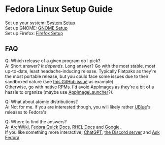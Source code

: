 # Fedora Linux Setup Guide

Set up your system: [System Setup](SYSTEM.md)  
Set up GNOME: [GNOME Setup](GNOME.md)  
Set up Firefox: [Firefox Setup](FIREFOX.md)  

## FAQ

Q: Which release of a given program do I pick?  
A: Short answer? *It depends.* Long answer? Go with the most stable, most up-to-date, least headache-inducing release. Typically Flatpaks as they're the most portable release, but you could face some issues due to their sandboxed nature (see [this GitHub issue](https://github.com/flathub/org.keepassxc.KeePassXC/issues/29) as example).  
Otherwise, go with native RPMs. I'd avoid AppImages as they're a bit of a hassle to organize (maybe use [AppImageLauncher](https://github.com/TheAssassin/AppImageLauncher)?).

Q: What about atomic distributions?  
A: Not for me. If you are interested though, you will likely rather [UBlue](https://universal-blue.org/)'s releases to Fedora's.

Q: Where to find the answers?  
A: [ArchWiki](https://wiki.archlinux.org/title/Main_page), [Fedora Quick Docs](https://docs.fedoraproject.org/en-US/quick-docs/), [RHEL Docs](https://docs.redhat.com/en/documentation/red_hat_enterprise_linux/) and [Google](https://www.google.com/).  
If you like something more interactive, [ChatGPT](https://chatgpt.com/), [the Discord server](https://discord.com/invite/fedora) and [Ask Fedora](https://discussion.fedoraproject.org/c/ask/6).
